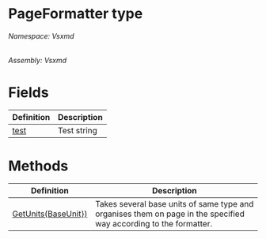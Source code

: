 <a name='T-Vsxmd-PageFormatter'></a>
# PageFormatter type

###### Namespace:  Vsxmd

###### Assembly:  Vsxmd

# Fields

| Definition | Description |
|-|-|
| [test](/Vsxmd/PageFormatter.md/#F-Vsxmd-PageFormatter-test) | Test string |

# Methods

| Definition | Description |
|-|-|
| [GetUnits(BaseUnit})](/Vsxmd/PageFormatter.md/#M-Vsxmd-PageFormatter-GetUnits-System-Collections-Generic-IEnumerable{Vsxmd-Units-BaseUnit}-) | Takes several base units of same type and organises them on page in the specified way according to the formatter. |
